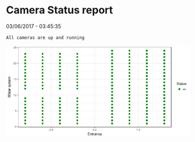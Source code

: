 Camera Status report
================
03/06/2017 - 03:45:35

    All cameras are up and running

![](camreport_files/figure-markdown_github/unnamed-chunk-2-1.png)
